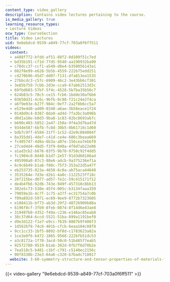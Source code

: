 ```yaml
---
content_type: video_gallery
description: Contains video lectures pertaining to the course.
is_media_gallery: true
learning_resource_types:
- Lecture Videos
ocw_type: CourseSection
title: Video Lectures
uid: 9e6ebdcd-9539-a849-77cf-703a0f6ff511
videos:
  content:
  - a488f772-bfdd-af51-88f2-0d109f51c7ed
  - bd35b191-cf1d-77d5-9540-aa190932ba90
  - c78dcc37-ccf1-a549-d8e4-b358056143a1
  - 602f8e99-e628-5b5b-4559-222b75edd251
  - cd270b96-45d7-dd07-f131-dfa813ea1535
  - 27bbcdc3-c57c-6909-46c2-3e43bb6cf301
  - 3e85b759-7cbb-2d3e-cca9-67ab62513d3c
  - 69fbd603-57bf-5f4c-4528-5b7ba35b56c7
  - 624b83c5-70c5-ce15-fcb6-1bdde30af6b6
  - 03650d31-4c6c-9bfb-0c98-f21c24e2f4ca
  - a6f9e03e-b27f-984c-9ef7-2a2f8b6cc5a7
  - e529e4d0-ad09-0340-a6ae-3b58eace1f24
  - 0148d9c4-8387-0da9-ad4d-7fa3bc3a096b
  - d0d1a10e-b0d3-9ba8-1c83-02bc8693ab7c
  - b690c403-5852-2a47-150a-9f4a3d7ba47d
  - 9344e587-6bfb-fc8d-30b5-0b61716c1d60
  - bdb7c9ff-6584-31ff-1c52-d2e9c084004f
  - 8a355dd1-4de7-c41d-ce4e-606c3beaa669
  - fc405747-4d8a-6b3a-a07e-156cea7ebbf0
  - 27ced4d4-40d5-f3f9-040a-4f8d7ab22e86
  - a1ad3cb2-b676-03f5-9b70-9758c92f4dd5
  - fc1904c0-8d48-b1d7-2e57-91d3d68186ad
  - 495998a8-87c3-88e6-adcb-9a375236ef1a
  - 6c9c6b49-b1a6-f80c-75f3-353a22d5a47f
  - eb253735-023a-4658-6c0a-ab75aca44648
  - 3535264e-7d3e-d2b1-4a0c-1122523ff18c
  - 26f215be-d077-ad57-fe2c-59c415171f12
  - de4b4fb6-92db-743e-949f-457310c8bb13
  - 302e5c73-530e-45f4-005c-b3134faaa359
  - 79059e1b-4c7f-1c75-a37f-ec31754a7c0b
  - f09a892d-5971-ec69-9ee9-0772b7323605
  - e188411b-bf73-ab3d-29f2-40726909b88a
  - 6196f0cf-3fb9-8feb-0874-8f14d6e43ae8
  - 319497b0-4352-f49a-c236-e146ac85eab8
  - 38c37d64-6ccd-5521-51ba-899a1191bef0
  - d9e3d122-f1e7-e9cc-f639-8807b9f406f3
  - 1d562bf8-74c6-401b-cfcb-6eaa104c88f8
  - 9cc1cc33-1bf5-8892-bf8d-c1783623a82a
  - 1ce3e0f6-b472-1865-9568-222bfb51dc53
  - a3c8172a-1f70-3acd-50c0-51b485f7eab5
  - 92572780-9519-b1ab-382d-0fb7f6d70b2e
  - 7ea518c5-b481-c1bf-c791-c5140ec2156c
  - 00f8330b-23e3-64a6-c320-b7badc718017
  website: 3-60-symmetry-structure-and-tensor-properties-of-materials-fall-2005
---
```



{{< video-gallery "9e6ebdcd-9539-a849-77cf-703a0f6ff511" >}}

